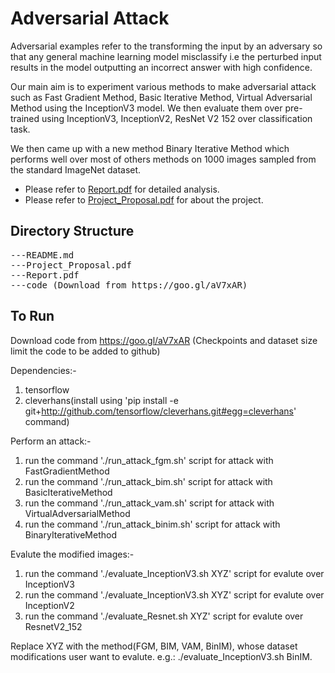 Adversarial Attack
==================

Adversarial examples refer to the transforming the input by an adversary so that any general machine learning model
misclassify i.e the perturbed input results in the model outputting an incorrect answer with high confidence.

Our main aim is to experiment various methods to make adversarial attack such as Fast Gradient Method, Basic
Iterative Method, Virtual Adversarial Method using the InceptionV3 model.
We then evaluate them over pre-trained using InceptionV3, InceptionV2, ResNet V2 152 over classification
task.

We then came up with a new method Binary Iterative Method which performs well over most of others methods on 1000 images sampled from the standard ImageNet dataset.


* Please refer to [Report.pdf](Report.pdf) for detailed analysis.
* Please refer to [Project_Proposal.pdf](Project_Proposal.pdf) for about the project.

Directory Structure
-------------------
<pre>
---README.md
---Project_Proposal.pdf
---Report.pdf
---code (Download from https://goo.gl/aV7xAR)
</pre>


To Run
------

Download code from https://goo.gl/aV7xAR (Checkpoints and dataset size limit the code to be added to github)


Dependencies:-
1. tensorflow
2. cleverhans(install using 'pip install -e git+http://github.com/tensorflow/cleverhans.git#egg=cleverhans' command)

Perform an attack:-
1. run the command './run_attack_fgm.sh' script for attack with FastGradientMethod
2. run the command './run_attack_bim.sh' script for attack with BasicIterativeMethod
3. run the command './run_attack_vam.sh' script for attack with VirtualAdversarialMethod
4. run the command './run_attack_binim.sh' script for attack with BinaryIterativeMethod

Evalute the modified images:-
1. run the command './evaluate_InceptionV3.sh XYZ' script for evalute over InceptionV3 
2. run the command './evaluate_InceptionV3.sh XYZ' script for evalute over InceptionV2
3. run the command './evaluate_Resnet.sh XYZ' script for evalute over ResnetV2_152 

Replace XYZ with the method(FGM, BIM, VAM, BinIM), whose dataset modifications user want to evalute.
e.g.: ./evaluate_InceptionV3.sh BinIM.
